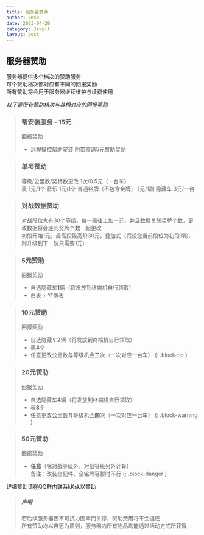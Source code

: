 ```yaml
---
title: 服务器赞助
author: kKsk
date: 2023-04-28
category: Jekyll
layout: post
---
```


## 服务器赞助

服务器提供多个档次的赞助服务  
每个赞助档次都对应有不同的回报奖励  
所有赞助将会用于服务器继续维护与续费使用

*以下是所有赞助档次与其相对应的回报奖励*

> ### 帮安装服务 - 15元
> 
> 回报奖励  
> - 远程操控帮助安装
> 附带赠送5元赞助奖励

> ### 单项赞助
> 
> 等级/公里数/奖杯数更改 1次/0.5元（一台车）  
> 表 1元/1个
> 音乐 1元/1个
> 普通铭牌（不包含金牌） 1元/1副
> 隐藏车 3元/一台

> ### 对战数据赞助
> 
> 对战段位鬼有30个等级，每一级往上加一元，并且数据关联奖牌个数，更改数据将会连同奖牌个数一起更改  
> 初段开始1元，最高段最高阶30元，叠加式（假设您当前段位为初段3阶，则升级到下一阶只需要1元）

> ### 5元赞助
> 
> 回报奖励  
> - 自选隐藏车**1**辆（将发放到终端机自行领取）
> - 白表 + 特殊表

> ### 10元赞助
> 
> 回报奖励  
> - 自选隐藏车**2**辆（将发放到终端机自行领取）
> - 表**4**个
> - 任意更改公里数与等级机会**三**次（一次对应一台车）
{: .block-tip }

> ### 20元赞助
> 
> 回报奖励  
> - 自选隐藏车**4**辆（将发放到终端机自行领取）
> - 表**8**个
> - 任意更改公里数与等级机会**四**次（一次对应一台车）
{: .block-warning }

> ### 50元赞助
> 
> 回报奖励  
> - **任意**（除对战等级外，对战等级另外计算）  
> 备注：改装全配件、全铭牌等暂时不行
{: .block-danger }

详细赞助请在QQ群内联系kKsk以赞助

> ##### 声明
> 
> 若后续服务器因不可抗力因素而关停，赞助费用将不会退还  
> 所有赞助均以自愿为原则，服务器内所有物品均能通过活动方式所获得
